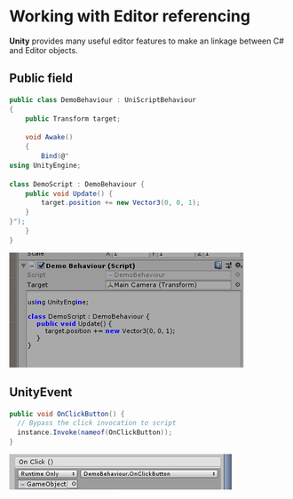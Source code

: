 Working with Editor referencing
====

__Unity__ provides many useful editor features to make an linkage between C# and Editor objects.

Public field
----
```cs
public class DemoBehaviour : UniScriptBehaviour
{
    public Transform target;

    void Awake()
    {
        Bind(@"
using UnityEngine;

class DemoScript : DemoBehaviour {
    public void Update() {
        target.position += new Vector3(0, 0, 1);
    }
}");
    }
}
```

<img src="img/editor_ref_1.png" />


UnityEvent
----

```cs
public void OnClickButton() {
  // Bypass the click invocation to script
  instance.Invoke(nameof(OnClickButton));
}
```

<img src="img/editor_ref_2.png" />
